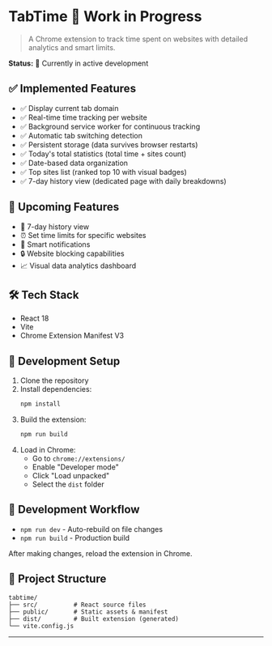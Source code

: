 # TabTime 🚧 Work in Progress

> A Chrome extension to track time spent on websites with detailed analytics and smart limits.

**Status:** 🔨 Currently in active development

## ✅ Implemented Features

- ✅ Display current tab domain
- ✅ Real-time time tracking per website
- ✅ Background service worker for continuous tracking
- ✅ Automatic tab switching detection
- ✅ Persistent storage (data survives browser restarts)
- ✅ Today's total statistics (total time + sites count)
- ✅ Date-based data organization
- ✅ Top sites list (ranked top 10 with visual badges)
- ✅ 7-day history view (dedicated page with daily breakdowns)

## 🎯 Upcoming Features
- 📅 7-day history view
- ⏰ Set time limits for specific websites
- 🔔 Smart notifications
- 🔒 Website blocking capabilities
- 📈 Visual data analytics dashboard

## 🛠️ Tech Stack

- React 18
- Vite
- Chrome Extension Manifest V3

## 🚀 Development Setup

1. Clone the repository
2. Install dependencies:
   ```bash
   npm install
   ```
3. Build the extension:
   ```bash
   npm run build
   ```
4. Load in Chrome:
   - Go to `chrome://extensions/`
   - Enable "Developer mode"
   - Click "Load unpacked"
   - Select the `dist` folder

## 📝 Development Workflow

- `npm run dev` - Auto-rebuild on file changes
- `npm run build` - Production build

After making changes, reload the extension in Chrome.

## 📂 Project Structure

```
tabtime/
├── src/          # React source files
├── public/       # Static assets & manifest
├── dist/         # Built extension (generated)
└── vite.config.js
```

---
